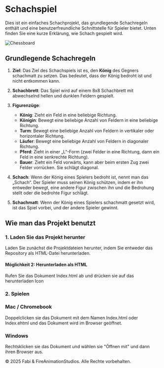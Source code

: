 # Schachspiel

Dies ist ein einfaches Schachprojekt, das grundlegende Schachregeln enthält und eine benutzerfreundliche Schnittstelle für Spieler bietet. Unten finden Sie eine kurze Erklärung, wie Schach gespielt wird.

![Chessboard](https://i.postimg.cc/5NFWBj5j/Screenshot-2025-04-14-2-02-26-PM.png)

## Grundlegende Schachregeln

1. **Ziel**: Das Ziel des Schachspiels ist es, den **König** des Gegners schachmatt zu setzen. Das bedeutet, dass der König bedroht ist und nicht entkommen kann.
   
2. **Schachbrett**: Das Spiel wird auf einem 8x8 Schachbrett mit abwechselnd hellen und dunklen Feldern gespielt.

3. **Figurenzüge**:
   - **König**: Zieht ein Feld in eine beliebige Richtung.
   - **Königin**: Bewegt eine beliebige Anzahl von Feldern in eine beliebige Richtung.
   - **Turm**: Bewegt eine beliebige Anzahl von Feldern in vertikaler oder horizontaler Richtung.
   - **Läufer**: Bewegt eine beliebige Anzahl von Feldern in diagonaler Richtung.
   - **Pferd**: Zieht in einer „L“-Form (zwei Felder in eine Richtung, dann ein Feld in eine senkrechte Richtung).
   - **Bauer**: Zieht ein Feld vorwärts, kann aber beim ersten Zug zwei Felder vorrücken. Sie schlägt diagonal.

4. **Schach**: Wenn der König eines Spielers bedroht ist, nennt man das „Schach“. Der Spieler muss seinen König schützen, indem er ihn entweder bewegt, eine andere Figur zwischen ihn und die Bedrohung stellt oder die bedrohte Figur schlägt.

5. **Schachmatt**: Wenn der König eines Spielers schachmatt gesetzt wird, ist das Spiel vorbei, und der andere Spieler gewinnt.

## Wie man das Projekt benutzt

### 1. Laden Sie das Projekt herunter
Laden Sie zunächst die Projektdateien herunter, indem Sie entweder das Repository als HTML-Datei herunterladen.

#### Möglichkeit 2: Herunterladen als HTML
Rufen Sie das Dokument Index.html ab und drücken sie auf das herunterladen Icon

###  2. Spielen

### Mac / Chromebook 
Doppelclicken sie das Dokument mit dem Namen Index.html oder Index.ehtml und das Dokument wird im Browser geöffnet.

### Windows 
Rechtsklicken sie das Dokument und wählen sie "Öffnen mit" und dann ihren Browser aus.

© 2025 Fabi & FireAnimationStudios. Alle Rechte vorbehalten.
